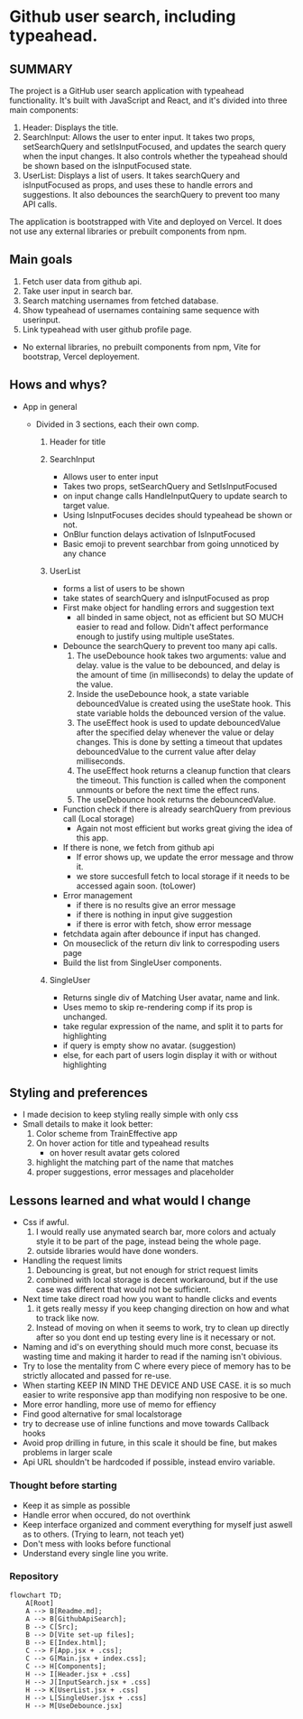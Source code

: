 # Github user search, including typeahead.

## SUMMARY

The project is a GitHub user search application with typeahead functionality. It's built with JavaScript and React, and it's divided into three main components:

1. Header: Displays the title.
2. SearchInput: Allows the user to enter input. It takes two props, setSearchQuery and setIsInputFocused, and updates the search query when the input changes. It also controls whether the typeahead should be shown based on the isInputFocused state.
3. UserList: Displays a list of users. It takes searchQuery and isInputFocused as props, and uses these to handle errors and suggestions. It also debounces the searchQuery to prevent too many API calls.

The application is bootstrapped with Vite and deployed on Vercel. It does not use any external libraries or prebuilt components from npm.

## Main goals

1. Fetch user data from github api.
2. Take user input in search bar.
3. Search matching usernames from fetched database.
4. Show typeahead of usernames containing same sequence with userinput.
5. Link typeahead with user github profile page.

- No external libraries,  no prebuilt components from npm, Vite for bootstrap, Vercel deployement.

## Hows and whys?

- App in general
    - Divided in 3 sections, each their own comp.

        1. Header for title

        2. SearchInput

            - Allows user to enter input
            - Takes two props, setSearchQuery and SetIsInputFocused
            - on input change calls HandleInputQuery to update search to target value.
            - Using IsInputFocuses decides should typeahead be shown or not.
            - OnBlur function delays activation of IsInputFocused
            - Basic emoji to prevent searchbar from going unnoticed by any chance

        3. UserList

            - forms a list of users to be shown
            - take states of searchQuery and isInputFocused as prop
            - First make object for handling errors and suggestion text
                - all binded in same object, not as efficient but SO MUCH easier to read and follow. Didn't affect performance enough to justify using multiple useStates.
            - Debounce the searchQuery to prevent too many api calls.
                1. The useDebounce hook takes two arguments: value and delay. value is the value to be debounced, and delay is the amount of time (in milliseconds) to delay the update of the value.
                2. Inside the useDebounce hook, a state variable debouncedValue is created using the useState hook. This state variable holds the debounced version of the value.
                3. The useEffect hook is used to update debouncedValue after the specified delay whenever the value or delay changes. This is done by setting a timeout that updates debouncedValue to the current value after delay milliseconds.
                4. The useEffect hook returns a cleanup function that clears the timeout. This function is called when the component unmounts or before the next time the effect runs.
                5. The useDebounce hook returns the debouncedValue.
            - Function check if there is already searchQuery from previous call (Local storage)
                - Again not most efficient but works great giving the idea of this app.
            - If there is none, we fetch from github api
                - If error shows up, we update the error message and throw it.
                - we store succesfull fetch to local storage if it needs to be accessed again soon. (toLower)
            - Error management
                - if there is no results give an error message
                - if there is nothing in input give suggestion
                - if there is error with fetch, show error message
            - fetchdata again after debounce if input has changed.
            - On mouseclick of the return div link to correspoding users page
            - Build the list from SingleUser components.
        
        4. SingleUser
            - Returns single div of Matching User avatar, name and link.
            - Uses memo to skip re-rendering comp if its prop is unchanged.
            - take regular expression of the name, and split it to parts for highlighting
            - if query is empty show no avatar. (suggestion)
            - else, for each part of users login display it with or without highlighting
    
## Styling and preferences

- I made decision to keep styling really simple with only css
- Small details to make it look better:
    1. Color scheme from TrainEffective app
    2. On hover action for title and typeahead results
        - on hover result avatar gets colored
    3. highlight the matching part of the name that matches
    4. proper suggestions, error messages and placeholder

## Lessons learned and what would I change

- Css if awful.
    1. I would really use anymated search bar, more colors and actualy style it to be part of the page, instead being the whole page.
    2. outside libraries would have done wonders.
- Handling the request limits
    1. Debouncing is great, but not enough for strict request limits
    2. combined with local storage is decent workaround, but if the use case was different that would not be sufficient.
- Next time take direct road how you want to handle clicks and events
    1. it gets really messy if you keep changing direction on how and what to track like now.
    2. Instead of moving on when it seems to work, try to clean up directly after so you dont end up testing every line is it necessary or not.
- Naming and id's on everything should much more const, becuase its wasting time and making it harder to read if the naming isn't obivious.
- Try to lose the mentality from C where every piece of memory has to be strictly allocated and passed for re-use.
- When starting KEEP IN MIND THE DEVICE AND USE CASE. it is so much easier to write responsive app than modifying non resposive to be one.
- More error handling, more use of memo for effiency
- Find good alternative for smal localstorage
- try to decrease use of inline functions and move towards Callback hooks
- Avoid prop drilling in future, in this scale it should be fine, but makes problems in larger scale
- Api URL shouldn't be hardcoded if possible, instead enviro variable.

### Thought before starting

- Keep it as simple as possible
- Handle error when occured, do not overthink
- Keep interface organized and comment everything for myself just aswell as to others. (Trying to learn, not teach yet)
- Don't mess with looks before functional
- Understand every single line you write.

### Repository

```mermaid
flowchart TD;
    A[Root]
    A --> B[Readme.md];
    A --> B[GithubApiSearch];
    B --> C[Src];
    B --> D[Vite set-up files];
    B --> E[Index.html];
    C --> F[App.jsx + .css];
    C --> G[Main.jsx + index.css];
    C --> H[Components];
    H --> I[Header.jsx + .css]
    H --> J[InputSearch.jsx + .css]
    H --> K[UserList.jsx + .css]
    H --> L[SingleUser.jsx + .css]
    H --> M[UseDebounce.jsx]
```

